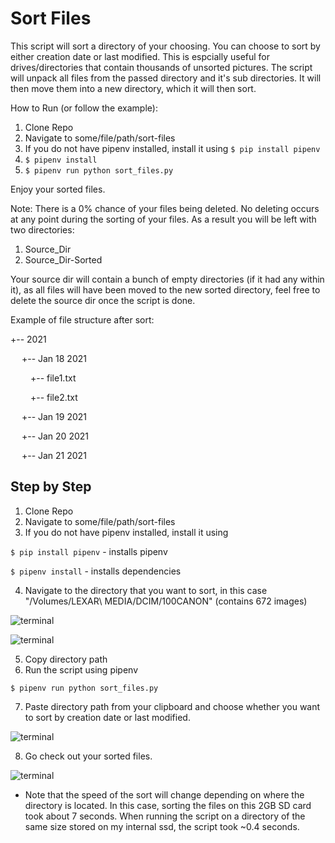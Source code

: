 # Sort Files

This script will sort a directory of your choosing. You can choose to sort by either creation date or last modified. This is espcially useful for drives/directories that contain thousands of unsorted pictures. The script will unpack all files from the passed directory and it's sub directories. It will then move them into a new directory, which it will then sort.

How to Run (or follow the example):

1. Clone Repo
2. Navigate to some/file/path/sort-files
3. If you do not have pipenv installed, install it using ```$ pip install pipenv```
4. ```$ pipenv install```
5. ```$ pipenv run python sort_files.py```

Enjoy your sorted files.

Note: There is a 0% chance of your files being deleted. No deleting occurs at any point during the sorting of your files. As a result you will be left with two directories:
1. Source_Dir
2. Source_Dir-Sorted

Your source dir will contain a bunch of empty directories (if it had any within it), as all files will have been moved to the new sorted directory, feel free to delete the source dir once the script is done.

Example of file structure after sort:

 +-- 2021

&emsp; +-- Jan 18 2021

&emsp;&emsp; +-- file1.txt

&emsp;&emsp; +-- file2.txt

&emsp; +-- Jan 19 2021

&emsp; +-- Jan 20 2021

&emsp; +-- Jan 21 2021


## Step by Step

1. Clone Repo
2. Navigate to some/file/path/sort-files
3. If you do not have pipenv installed, install it using 

```$ pip install pipenv``` - installs pipenv

```$ pipenv install``` - installs dependencies

4. Navigate to the directory that you want to sort, in this case "/Volumes/LEXAR\ MEDIA/DCIM/100CANON" (contains 672 images)

![terminal](https://github.com/gfdb/sort-files/blob/main/example_pics/unsorted.png?raw=true)

![terminal](https://github.com/gfdb/sort-files/blob/main/example_pics/terminal.png?raw=true)

5. Copy directory path
6. Run the script using pipenv

```$ pipenv run python sort_files.py```

7. Paste directory path from your clipboard and choose whether you want to sort by creation date or last modified.

![terminal](https://github.com/gfdb/sort-files/blob/main/example_pics/output.png?raw=true)

8. Go check out your sorted files.

![terminal](https://github.com/gfdb/sort-files/blob/main/example_pics/sorted.png?raw=true)

* Note that the speed of the sort will change depending on where the directory is located. In this case, sorting the files on this 2GB SD card took about 7 seconds. When running the script on a directory of the same size stored on my internal ssd, the script took ~0.4 seconds.